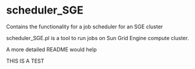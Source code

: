 # scheduler_SGE
Contains the functionality for a job scheduler for an SGE cluster

scheduler_SGE.pl is a tool to run jobs on Sun Grid Engine compute cluster.

A more detailed README would help

THIS IS A TEST
